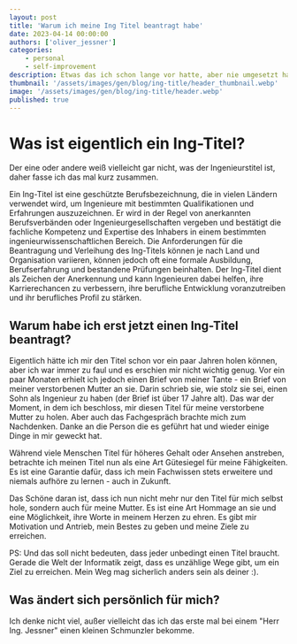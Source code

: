 ```yaml
---
layout: post
title: 'Warum ich meine Ing Titel beantragt habe'
date: 2023-04-14 00:00:00
authors: ['oliver_jessner']
categories:
    - personal
    - self-improvement
description: Etwas das ich schon lange vor hatte, aber nie umgesetzt habe. Jetzt habe ich es endlich getan.
thumbnail: '/assets/images/gen/blog/ing-title/header_thumbnail.webp'
image: '/assets/images/gen/blog/ing-title/header.webp'
published: true
---
```


# Was ist eigentlich ein Ing-Titel?

Der eine oder andere weiß vielleicht gar nicht, was der Ingenieurstitel ist, daher fasse ich das mal kurz zusammen.

Ein Ing-Titel ist eine geschützte Berufsbezeichnung, die in vielen Ländern verwendet wird, um Ingenieure mit bestimmten Qualifikationen und Erfahrungen auszuzeichnen. Er wird in der Regel von anerkannten Berufsverbänden oder Ingenieurgesellschaften vergeben und bestätigt die fachliche Kompetenz und Expertise des Inhabers in einem bestimmten ingenieurwissenschaftlichen Bereich. Die Anforderungen für die Beantragung und Verleihung des Ing-Titels können je nach Land und Organisation variieren, können jedoch oft eine formale Ausbildung, Berufserfahrung und bestandene Prüfungen beinhalten. Der Ing-Titel dient als Zeichen der Anerkennung und kann Ingenieuren dabei helfen, ihre Karrierechancen zu verbessern, ihre berufliche Entwicklung voranzutreiben und ihr berufliches Profil zu stärken.

## Warum habe ich erst jetzt einen Ing-Titel beantragt?

Eigentlich hätte ich mir den Titel schon vor ein paar Jahren holen können, aber ich war immer zu faul und es erschien mir nicht wichtig genug. Vor ein paar Monaten erhielt ich jedoch einen Brief von meiner Tante - ein Brief von meiner verstorbenen Mutter an sie. Darin schrieb sie, wie stolz sie sei, einen Sohn als Ingenieur zu haben (der Brief ist über 17 Jahre alt). Das war der Moment, in dem ich beschloss, mir diesen Titel für meine verstorbene Mutter zu holen. Aber auch das Fachgespräch brachte mich zum Nachdenken.
Danke an die Person die es geführt hat und wieder einige Dinge in mir geweckt hat.

Während viele Menschen Titel für höheres Gehalt oder Ansehen anstreben, betrachte ich meinen Titel nun als eine Art Gütesiegel für meine Fähigkeiten. Es ist eine Garantie dafür, dass ich mein Fachwissen stets erweitere und niemals aufhöre zu lernen - auch in Zukunft.

Das Schöne daran ist, dass ich nun nicht mehr nur den Titel für mich selbst hole, sondern auch für meine Mutter. Es ist eine Art Hommage an sie und eine Möglichkeit, ihre Worte in meinem Herzen zu ehren. Es gibt mir Motivation und Antrieb, mein Bestes zu geben und meine Ziele zu erreichen.

PS: Und das soll nicht bedeuten, dass jeder unbedingt einen Titel braucht. Gerade die Welt der Informatik zeigt, dass es unzählige Wege gibt, um ein Ziel zu erreichen. Mein Weg mag sicherlich anders sein als deiner :).

## Was ändert sich persönlich für mich?

Ich denke nicht viel, außer vielleicht das ich das erste mal bei einem "Herr Ing. Jessner" einen
kleinen Schmunzler bekomme.
